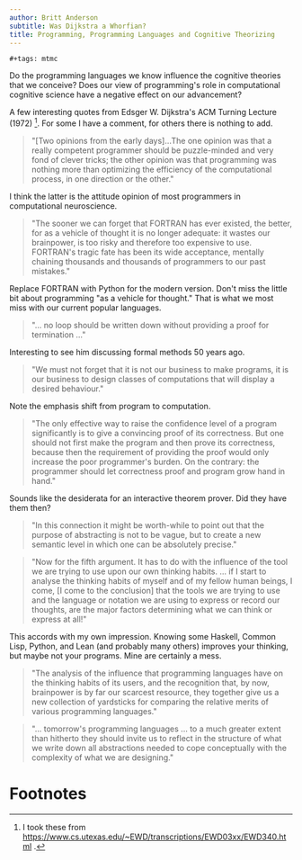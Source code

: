 ```yaml
---
author: Britt Anderson
subtitle: Was Dijkstra a Whorfian?
title: Programming, Programming Languages and Cognitive Theorizing
---
```


```{=org}
#+tags: mtmc
```
Do the programming languages we know influence the cognitive theories
that we conceive? Does our view of programming\'s role in computational
cognitive science have a negative effect on our advancement?

A few interesting quotes from Edsger W. Dijkstra\'s ACM Turning Lecture
(1972) [^1]. For some I have a comment, for others there is nothing to
add.

> \"\[Two opinions from the early days\]...The one opinion was that a
> really competent programmer should be puzzle-minded and very fond of
> clever tricks; the other opinion was that programming was nothing more
> than optimizing the efficiency of the computational process, in one
> direction or the other.\"

I think the latter is the attitude opinion of most programmers in
computational neuroscience.

> \"The sooner we can forget that FORTRAN has ever existed, the better,
> for as a vehicle of thought it is no longer adequate: it wastes our
> brainpower, is too risky and therefore too expensive to use. FORTRAN's
> tragic fate has been its wide acceptance, mentally chaining thousands
> and thousands of programmers to our past mistakes.\"

Replace FORTRAN with Python for the modern version. Don\'t miss the
little bit about programming \"as a vehicle for thought.\" That is what
we most miss with our current popular languages.

> \"... no loop should be written down without providing a proof for
> termination ...\"

Interesting to see him discussing formal methods 50 years ago.

> \"We must not forget that it is not our business to make programs, it
> is our business to design classes of computations that will display a
> desired behaviour.\"

Note the emphasis shift from program to computation.

> \"The only effective way to raise the confidence level of a program
> significantly is to give a convincing proof of its correctness. But
> one should not first make the program and then prove its correctness,
> because then the requirement of providing the proof would only
> increase the poor programmer's burden. On the contrary: the programmer
> should let correctness proof and program grow hand in hand.\"

Sounds like the desiderata for an interactive theorem prover. Did they
have them then?

> \"In this connection it might be worth-while to point out that the
> purpose of abstracting is not to be vague, but to create a new
> semantic level in which one can be absolutely precise.\"

> \"Now for the fifth argument. It has to do with the influence of the
> tool we are trying to use upon our own thinking habits. ... if I start
> to analyse the thinking habits of myself and of my fellow human
> beings, I come, \[I come to the conclusion\] that the tools we are
> trying to use and the language or notation we are using to express or
> record our thoughts, are the major factors determining what we can
> think or express at all!\"

This accords with my own impression. Knowing some Haskell, Common Lisp,
Python, and Lean (and probably many others) improves your thinking, but
maybe not your programs. Mine are certainly a mess.

> \"The analysis of the influence that programming languages have on the
> thinking habits of its users, and the recognition that, by now,
> brainpower is by far our scarcest resource, they together give us a
> new collection of yardsticks for comparing the relative merits of
> various programming languages.\"

> \"... tomorrow's programming languages ... to a much greater extent
> than hitherto they should invite us to reflect in the structure of
> what we write down all abstractions needed to cope conceptually with
> the complexity of what we are designing.\"

# Footnotes

[^1]: I took these from
    <https://www.cs.utexas.edu/~EWD/transcriptions/EWD03xx/EWD340.html>
    .
